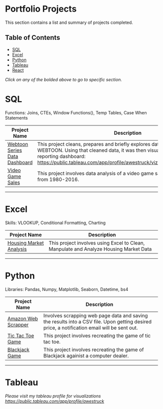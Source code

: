 # Portfolio Projects

This section contains a list and summary of projects completed.

## Table of Contents

- [SQL](#sql)
- [Excel](#excel)
- [Python](#python)
- [Tableau](#tableau)
- [React](#react)

_Click on any of the bolded above to go to specific section._

# SQL

Functions: Joins, CTEs, Window Functions(), Temp Tables, Case When Statements

| Project Name | Description |
|---|---|
| [Webtoon Series Data Dashboard](https://github.com/awe-struck/WEBTOON_info/blob/main/Data_Exploration.sql) | This project cleans, prepares and briefly explores data extracted from WEBTOON. Using that cleaned data, it was then visualized on Tableau as a reporting dashboard: https://public.tableau.com/app/profile/awestruck/viz/webt/WebtoonDashboard |   
| [Video Game Sales](https://github.com/awe-struck/Video_Game_Sales_2016/blob/main/Data_Analysis/sales_analysis.sql) | This project involves data analysis of a video game sales dataset that is set from 1980-2016. |

***

# Excel

Skills: VLOOKUP, Conditional Formatting, Charting

| Project Name | Description |
|---|---|
| [Housing Market Analysis](https://github.com/awe-struck/Housing_Data/tree/main/Linear_Regression_Model) | This project involves using Excel to Clean, Manpulate and Analyze Housing Market Data  |

***

# Python

Libraries: Pandas, Numpy, Matplotlib, Seaborn, Datetime, bs4

| Project Name | Description |
|---|---|
| [Amazon Web Scrapper](https://github.com/awe-struck/Amazon-Web-Scrapper/blob/master/Amazon%20Webscrapper%20Price%20Check.ipynb) | Involves scrapping web page data and saving the results into a CSV file. Upon getting desired price, a notification email will be sent out. |   
| [Tic Tac Toe Game](https://github.com/awe-struck/Tic-Tac-Toe-Game/blob/main/Tic%20Tac%20Toe%20Game.ipynb) | This project involves recreating the game of tic tac toe. |   
| [Blackjack Game](https://github.com/awe-struck/Blackjack-game/blob/main/Blackjack%20Game.ipynb) | This project involves recreating the game of Blackjack againist a computer dealer. |

***

# Tableau

_Please visit my tableau profile for visualizations https://public.tableau.com/app/profile/awestruck_
